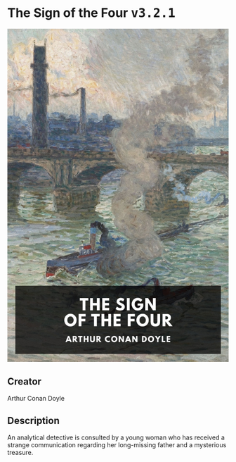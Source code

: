 
# The Sign of the Four <kbd>v3.2.1</kbd>

<center>
  <img src="./cover-1024.jpg"/>
</center>

## Creator
Arthur Conan Doyle

## Description
An analytical detective is consulted by a young woman who has received a strange communication regarding her long-missing father and a mysterious treasure.
